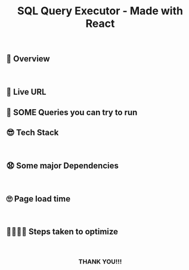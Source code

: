 
<h1 align="center">SQL Query Executor - Made with React</h1>

<br>

## 🧐 Overview



<br>

## 🥳 Live URL



## 🤗 SOME Queries you can try to run





## 😎 Tech Stack




<br>

## 😧 Some major Dependencies



<br>

## 🙄 Page load time





<br>


## 🚶‍♀️🚶‍♀️ Steps taken to optimize




<br>      




<h3 align="center">THANK YOU!!!</h3>